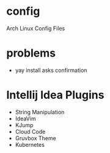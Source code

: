 # config
Arch Linux Config Files

# problems
- yay install asks confirmation

# Intellij Idea Plugins
- String Manipulation
- IdeaVim
- KJump
- Cloud Code
- Gruvbox Theme
- Kubernetes
